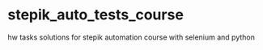 # stepik_auto_tests_course
hw tasks solutions
for stepik automation course with selenium and python

